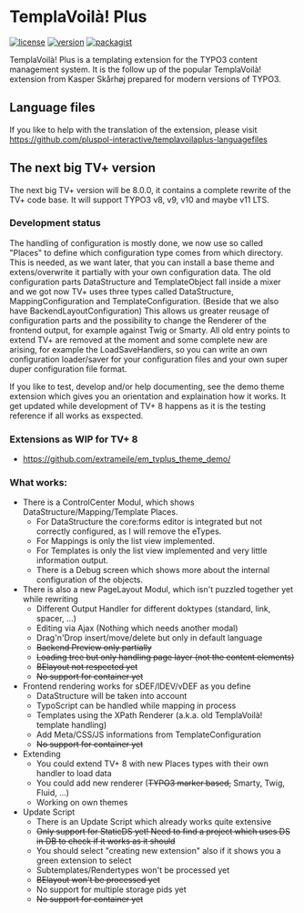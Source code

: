 # TemplaVoilà! Plus

[![license](https://img.shields.io/github/license/pluspol-interactive/templavoilaplus.svg)](https://www.gnu.org/licenses/old-licenses/gpl-2.0-standalone.html)
[![version](https://img.shields.io/badge/TER_version-7.3.3-green.svg)](https://extensions.typo3.org/extension/templavoilaplus)
[![packagist](https://img.shields.io/packagist/v/templavoilaplus/templavoilaplus.svg)](https://packagist.org/packages/templavoilaplus/templavoilaplus)

TemplaVoilà! Plus is a templating extension for the TYPO3 content management system. It is the follow up of the popular
TemplaVoilà! extension from Kasper Skårhøj prepared for modern versions of TYPO3.

## Language files

If you like to help with the translation of the extension, please visit https://github.com/pluspol-interactive/templavoilaplus-languagefiles

## The next big TV+ version

The next big TV+ version will be 8.0.0, it contains a complete rewrite of the TV+ code base. It will support TYPO3 v8, v9, v10 and maybe v11 LTS.

### Development status

The handling of configuration is mostly done, we now use so called "Places" to define which configuration type comes from which directory. This is needed, as we want later, that you can install a base theme and extens/overwrite it partially with your own configuration data.
The old configuration parts DataStructure and TemplateObject fall inside a mixer and we got now TV+ uses three types called DataStructure, MappingConfiguration and TemplateConfiguration. (Beside that we also have BackendLayoutConfiguration) This allows us greater reusage of configuration parts and the possibility to change the Renderer of the frontend output, for example against Twig or Smarty.
All old entry points to extend TV+ are removed at the moment and some complete new are arising, for example the LoadSaveHandlers, so you can write an own configuration loader/saver for your configuration files and your own super duper configuration file format.

If you like to test, develop and/or help documenting, see the demo theme extension which gives you an orientation and explaination how it works. It get updated while development of TV+ 8 happens as it is the testing reference if all works as exspected.

### Extensions as WIP for TV+ 8
* https://github.com/extrameile/em_tvplus_theme_demo/

### What works:

* There is a ControlCenter Modul, which shows DataStructure/Mapping/Template Places.
    * For DataStructure the core:forms editor is integrated but not correctly configured, as I will remove the eTypes.
    * For Mappings is only the list view implemented.
    * For Templates is only the list view implemented and very little information output.
    * There is a Debug screen which shows more about the internal configuration of the objects.
* There is also a new PageLayout Modul, which isn't puzzled together yet while rewriting
    * Different Output Handler for different doktypes (standard, link, spacer, ...)
    * Editing via Ajax (Nothing which needs another modal)
    * Drag'n'Drop insert/move/delete but only in default language
    * ~~Backend Preview only partially~~
    * ~~Loading tree but only handling page layer (not the content elements)~~
    * ~~BElayout not respected yet~~
    * ~~No support for container yet~~
* Frontend rendering works for sDEF/lDEV/vDEF as you define
    * DataStructure will be taken into account
    * TypoScript can be handled while mapping in process
    * Templates using the XPath Renderer (a.k.a. old TemplaVoilà! template handling)
    * Add Meta/CSS/JS informations from TemplateConfiguration
    * ~~No support for container yet~~
* Extending
    * You could extend TV+ 8 with new Places types with their own handler to load data
    * You could add new renderer (~~TYPO3 marker based,~~ Smarty, Twig, Fluid, ...)
    * Working on own themes
* Update Script
    * There is an Update Script which already works quite extensive
    * ~~Only support for StaticDS yet! Need to find a project which uses DS in DB to check if it works as it should~~
    * You should select "creating new extension" also if it shows you a green extension to select
    * Subtemplates/Rendertypes won't be processed yet
    * ~~BElayout won't be processed yet~~
    * No support for multiple storage pids yet
    * ~~No support for container yet~~
